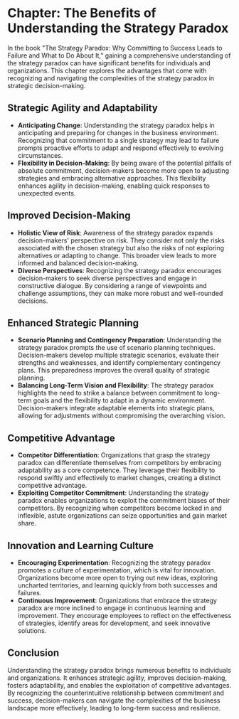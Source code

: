 Chapter: The Benefits of Understanding the Strategy Paradox
===========================================================

In the book "The Strategy Paradox: Why Committing to Success Leads to Failure and What to Do About It," gaining a comprehensive understanding of the strategy paradox can have significant benefits for individuals and organizations. This chapter explores the advantages that come with recognizing and navigating the complexities of the strategy paradox in strategic decision-making.

Strategic Agility and Adaptability
----------------------------------

* **Anticipating Change**: Understanding the strategy paradox helps in anticipating and preparing for changes in the business environment. Recognizing that commitment to a single strategy may lead to failure prompts proactive efforts to adapt and respond effectively to evolving circumstances.
* **Flexibility in Decision-Making**: By being aware of the potential pitfalls of absolute commitment, decision-makers become more open to adjusting strategies and embracing alternative approaches. This flexibility enhances agility in decision-making, enabling quick responses to unexpected events.

Improved Decision-Making
------------------------

* **Holistic View of Risk**: Awareness of the strategy paradox expands decision-makers' perspective on risk. They consider not only the risks associated with the chosen strategy but also the risks of not exploring alternatives or adapting to change. This broader view leads to more informed and balanced decision-making.
* **Diverse Perspectives**: Recognizing the strategy paradox encourages decision-makers to seek diverse perspectives and engage in constructive dialogue. By considering a range of viewpoints and challenge assumptions, they can make more robust and well-rounded decisions.

Enhanced Strategic Planning
---------------------------

* **Scenario Planning and Contingency Preparation**: Understanding the strategy paradox prompts the use of scenario planning techniques. Decision-makers develop multiple strategic scenarios, evaluate their strengths and weaknesses, and identify complementary contingency plans. This preparedness improves the overall quality of strategic planning.
* **Balancing Long-Term Vision and Flexibility**: The strategy paradox highlights the need to strike a balance between commitment to long-term goals and the flexibility to adapt in a dynamic environment. Decision-makers integrate adaptable elements into strategic plans, allowing for adjustments without compromising the overarching vision.

Competitive Advantage
---------------------

* **Competitor Differentiation**: Organizations that grasp the strategy paradox can differentiate themselves from competitors by embracing adaptability as a core competence. They leverage their flexibility to respond swiftly and effectively to market changes, creating a distinct competitive advantage.
* **Exploiting Competitor Commitment**: Understanding the strategy paradox enables organizations to exploit the commitment biases of their competitors. By recognizing when competitors become locked in and inflexible, astute organizations can seize opportunities and gain market share.

Innovation and Learning Culture
-------------------------------

* **Encouraging Experimentation**: Recognizing the strategy paradox promotes a culture of experimentation, which is vital for innovation. Organizations become more open to trying out new ideas, exploring uncharted territories, and learning quickly from both successes and failures.
* **Continuous Improvement**: Organizations that embrace the strategy paradox are more inclined to engage in continuous learning and improvement. They encourage employees to reflect on the effectiveness of strategies, identify areas for development, and seek innovative solutions.

Conclusion
----------

Understanding the strategy paradox brings numerous benefits to individuals and organizations. It enhances strategic agility, improves decision-making, fosters adaptability, and enables the exploitation of competitive advantages. By recognizing the counterintuitive relationship between commitment and success, decision-makers can navigate the complexities of the business landscape more effectively, leading to long-term success and resilience.

